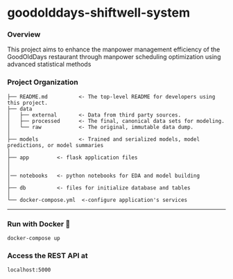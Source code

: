 # goodolddays-shiftwell-system

### Overview

This project aims to enhance the manpower management efficiency of the GoodOldDays restaurant through manpower scheduling optimization using advanced statistical methods

### Project Organization

    ├── README.md          <- The top-level README for developers using this project.
    ├── data
    │   ├── external       <- Data from third party sources.
    │   ├── processed      <- The final, canonical data sets for modeling.
    │   └── raw            <- The original, immutable data dump.
    │
    ├── models             <- Trained and serialized models, model predictions, or model summaries
    │
    ├── app         <- flask application files
    │
    │
    │── notebooks   <- python notebooks for EDA and model building
    │
    ├── db          <- files for initialize database and tables
    │
    └── docker-compose.yml  <-configure application's services

---

### Run with Docker 🐳

`docker-compose up`

### Access the REST API at

`localhost:5000`
